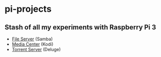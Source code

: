 # pi-projects
## Stash of all my experiments with Raspberry Pi 3

- [File Server](https://github.com/shibir007/pi-projects/tree/master/file-server) (Samba)
- [Media Center](https://github.com/shibir007/pi-projects/tree/master/media-center) (Kodi)
- [Torrent Server](https://github.com/shibir007/pi-projects/tree/master/torrent-server) (Deluge)

